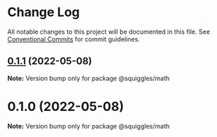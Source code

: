 # Change Log

All notable changes to this project will be documented in this file.
See [Conventional Commits](https://conventionalcommits.org) for commit guidelines.

## [0.1.1](https://github.com/tkofh/squiggles/compare/@squiggles/math@0.1.0...@squiggles/math@0.1.1) (2022-05-08)

**Note:** Version bump only for package @squiggles/math





# 0.1.0 (2022-05-08)

**Note:** Version bump only for package @squiggles/math
